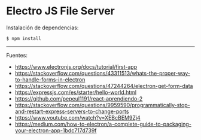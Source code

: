 # Electro JS File Server

Instalación de dependencias:

    $ npm install

---

Fuentes:

+ https://www.electronjs.org/docs/tutorial/first-app
+ https://stackoverflow.com/questions/43311513/whats-the-proper-way-to-handle-forms-in-electron
+ https://stackoverflow.com/questions/47244264/electron-get-form-data
+ https://expressjs.com/es/starter/hello-world.html
+ https://github.com/pepeul1191/react-aprendiendo-2
+ https://stackoverflow.com/questions/9959590/programmatically-stop-and-restart-express-servers-to-change-ports
+ https://www.youtube.com/watch?v=XEBcBEM9Zj4
+ https://medium.com/how-to-electron/a-complete-guide-to-packaging-your-electron-app-1bdc717d739f